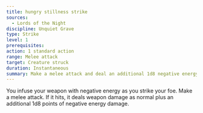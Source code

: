 ```yaml
---
title: hungry stillness strike
sources:
  - Lords of the Night
discipline: Unquiet Grave
type: Strike
level: 1
prerequisites:
action: 1 standard action
range: Melee attack
target: Creature struck
duration: Instantaneous
summary: Make a melee attack and deal an additional 1d8 negative energy damage.
---
```


You infuse your weapon with negative energy as you strike your foe. Make a melee attack. If it hits, it deals weapon damage as normal plus an additional 1d8 points of negative energy damage.
